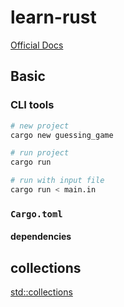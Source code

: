 # learn-rust

[Official Docs](https://doc.rust-lang.org/book/foreword.html)

## Basic

### CLI tools

``` bash
# new project
cargo new guessing_game

# run project
cargo run

# run with input file
cargo run < main.in
```

### `Cargo.toml`

#### dependencies

## collections

[std::collections](https://doc.rust-lang.org/std/collections/index.html)
